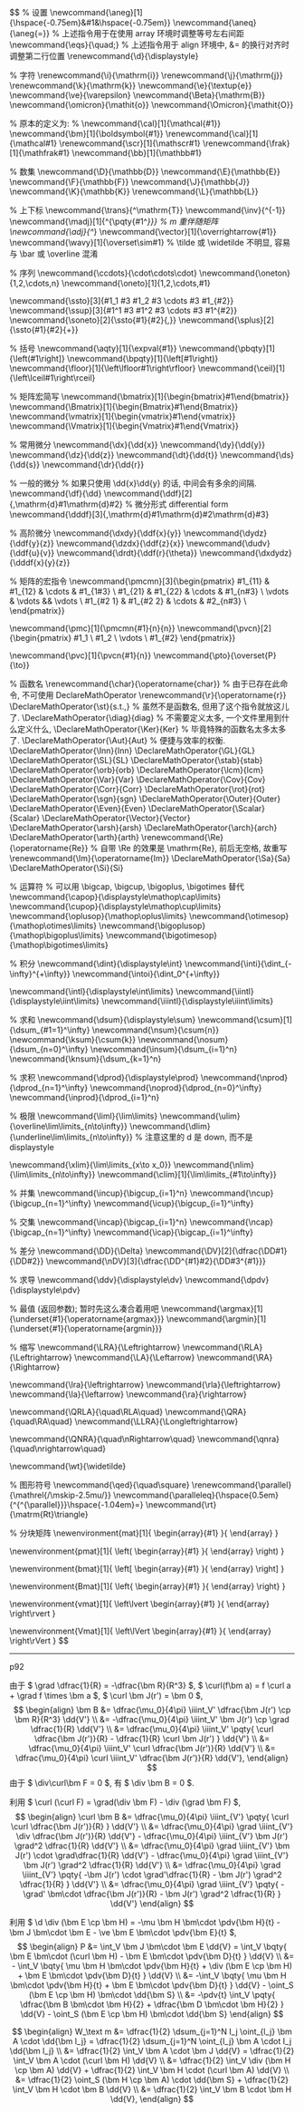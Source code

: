 $$
% 设置
\newcommand{\aneg}[1]{\hspace{-0.75em}&#1&\hspace{-0.75em}}
\newcommand{\aneq}{\aneg{=}}
% 上述指令用于在使用 array 环境时调整等号左右间距
\newcommand{\eqs}{\quad\;}
% 上述指令用于 align 环境中, &= 的换行对齐时调整第二行位置
\renewcommand{\d}{\displaystyle}

% 字符
\renewcommand{\i}{\mathrm{i}}
\renewcommand{\j}{\mathrm{j}}
\renewcommand{\k}{\mathrm{k}}
\newcommand{\e}{\textup{e}}
\newcommand{\ve}{\varepsilon}
\newcommand{\Beta}{\mathrm{B}}
\newcommand{\omicron}{\mathit{o}}
\newcommand{\Omicron}{\mathit{O}}

% 原本的定义为:
% \newcommand{\cal}[1]{\mathcal{#1}}
\newcommand{\bm}[1]{\boldsymbol{#1}}
\renewcommand{\cal}[1]{\mathcal#1}
\renewcommand{\scr}[1]{\mathscr#1}
\renewcommand{\frak}[1]{\mathfrak#1}
\newcommand{\bb}[1]{\mathbb#1}

% 数集
\newcommand{\D}{\mathbb{D}}
\newcommand{\E}{\mathbb{E}}
\newcommand{\F}{\mathbb{F}}
\newcommand{\J}{\mathbb{J}}
\newcommand{\K}{\mathbb{K}}
\renewcommand{\L}{\mathbb{L}}

% 上下标
\newcommand{\trans}{^\mathrm{T}}
\newcommand{\inv}{^{-1}}
\newcommand{\madj}[1]{^{\pqty{#1^*}}}	% m 重伴随矩阵
\newcommand{\adj}{^*}
\newcommand{\vector}[1]{\overrightarrow{#1}}
\newcommand{\wavy}[1]{\overset\sim#1}	% \tilde 或 \widetilde 不明显, 容易与 \bar 或 \overline 混淆

% 序列
\newcommand{\ccdots}{\cdot\cdots\cdot}
\newcommand{\oneton}{1,2,\cdots,n}
\newcommand{\oneto}[1]{1,2,\cdots,#1}

\newcommand{\ssto}[3]{#1_1 #3 #1_2 #3 \cdots #3 #1_{#2}}
\newcommand{\ssup}[3]{#1^1 #3 #1^2 #3 \cdots #3 #1^{#2}}
\newcommand{\soneto}[2]{\ssto{#1}{#2}{,}}
\newcommand{\splus}[2]{\ssto{#1}{#2}{+}}

% 括号
\newcommand{\aqty}[1]{\expval{#1}}
\newcommand{\pbqty}[1]{\left(#1\right]}
\newcommand{\bpqty}[1]{\left[#1\right)}
\newcommand{\floor}[1]{\left\lfloor#1\right\rfloor}
\newcommand{\ceil}[1]{\left\lceil#1\right\rceil}

% 矩阵宏简写
\newcommand{\bmatrix}[1]{\begin{bmatrix}#1\end{bmatrix}}
\newcommand{\Bmatrix}[1]{\begin{Bmatrix}#1\end{Bmatrix}}
\newcommand{\vmatrix}[1]{\begin{vmatrix}#1\end{vmatrix}}
\newcommand{\Vmatrix}[1]{\begin{Vmatrix}#1\end{Vmatrix}}

% 常用微分
\newcommand{\dx}{\dd{x}}
\newcommand{\dy}{\dd{y}}
\newcommand{\dz}{\dd{z}}
\newcommand{\dt}{\dd{t}}
\newcommand{\ds}{\dd{s}}
\newcommand{\dr}{\dd{r}}

% 一般的微分
% 如果只使用 \dd{x}\dd{y} 的话, 中间会有多余的间隔.
\newcommand{\df}{\dd}
\newcommand{\ddf}[2]{\,\mathrm{d}#1\mathrm{d}#2}	% 微分形式 differential form
\newcommand{\dddf}[3]{\,\mathrm{d}#1\mathrm{d}#2\mathrm{d}#3}

% 高阶微分
\newcommand{\dxdy}{\ddf{x}{y}}
\newcommand{\dydz}{\ddf{y}{z}}
\newcommand{\dzdx}{\ddf{z}{x}}
\newcommand{\dudv}{\ddf{u}{v}}
\newcommand{\drdt}{\ddf{r}{\theta}}
\newcommand{\dxdydz}{\dddf{x}{y}{z}}

% 矩阵的宏指令
\newcommand{\pmcmn}[3]{\begin{pmatrix}
	#1_{11} & #1_{12} & \cdots & #1_{1#3} \\
	#1_{21} & #1_{22} & \cdots & #1_{n#3} \\
	\vdots & \vdots && \vdots \\
	#1_{#2 1} & #1_{#2 2} & \cdots & #2_{n#3} \\
\end{pmatrix}}

\newcommand{\pmc}[1]{\pmcmn{#1}{n}{n}}
\newcommand{\pvcn}[2]{\begin{pmatrix}
	#1_1 \\ #1_2 \\ \vdots \\ #1_{#2}
\end{pmatrix}}

\newcommand{\pvc}[1]{\pvcn{#1}{n}}
\newcommand{\pto}{\overset{P}{\to}}

% 函数名
\renewcommand{\char}{\operatorname{char}}	% 由于已存在此命令, 不可使用 DeclareMathOperator
\renewcommand{\r}{\operatorname{r}}
\DeclareMathOperator{\st}{s.t.\,}	% 虽然不是函数名, 但用了这个指令就放这儿了.
\DeclareMathOperator{\diag}{diag}	% 不需要定义太多, 一个文件里用到什么定义什么,
\DeclareMathOperator{\Ker}{Ker}		% 毕竟特殊的函数名太多太多了.
\DeclareMathOperator{\Aut}{Aut}		% 便捷与效率的权衡.
\DeclareMathOperator{\Inn}{Inn}
\DeclareMathOperator{\GL}{GL}
\DeclareMathOperator{\SL}{SL}
\DeclareMathOperator{\stab}{stab}
\DeclareMathOperator{\orb}{orb}
\DeclareMathOperator{\lcm}{lcm}
\DeclareMathOperator{\Var}{Var}
\DeclareMathOperator{\Cov}{Cov}
\DeclareMathOperator{\Corr}{Corr}
\DeclareMathOperator{\rot}{rot}
\DeclareMathOperator{\sgn}{sgn}
\DeclareMathOperator{\Outer}{Outer}
\DeclareMathOperator{\Even}{Even}
\DeclareMathOperator{\Scalar}{Scalar}
\DeclareMathOperator{\Vector}{Vector}
\DeclareMathOperator{\arsh}{arsh}
\DeclareMathOperator{\arch}{arch}
\DeclareMathOperator{\arth}{arth}
\renewcommand{\Re}{\operatorname{Re}}	% 自带 \Re 的效果是 \mathrm{Re}, 前后无空格, 故重写
\renewcommand{\Im}{\operatorname{Im}}
\DeclareMathOperator{\Sa}{Sa}
\DeclareMathOperator{\Si}{Si}

% 运算符
% 可以用 \bigcap, \bigcup, \bigoplus, \bigotimes 替代
\newcommand{\capop}{\displaystyle\mathop\cap\limits}
\newcommand{\cupop}{\displaystyle\mathop\cup\limits}
\newcommand{\oplusop}{\mathop\oplus\limits}
\newcommand{\otimesop}{\mathop\otimes\limits}
\newcommand{\bigoplusop}{\mathop\bigoplus\limits}
\newcommand{\bigotimesop}{\mathop\bigotimes\limits}

% 积分
\newcommand{\dint}{\displaystyle\int}
\newcommand{\inti}{\dint_{-\infty}^{+\infty}}
\newcommand{\intoi}{\dint_0^{+\infty}}

\newcommand{\intl}{\displaystyle\int\limits}
\newcommand{\iintl}{\displaystyle\iint\limits}
\newcommand{\iiintl}{\displaystyle\iiint\limits}

% 求和
\newcommand{\dsum}{\displaystyle\sum}
\newcommand{\csum}[1]{\dsum_{#1=1}^\infty}
\newcommand{\nsum}{\csum{n}}
\newcommand{\ksum}{\csum{k}}
\newcommand{\nosum}{\dsum_{n=0}^\infty}
\newcommand{\insum}{\dsum_{i=1}^n}
\newcommand{\knsum}{\dsum_{k=1}^n}

% 求积
\newcommand{\dprod}{\displaystyle\prod}
\newcommand{\nprod}{\dprod_{n=1}^\infty}
\newcommand{\noprod}{\dprod_{n=0}^\infty}
\newcommand{\inprod}{\dprod_{i=1}^n}

% 极限
\newcommand{\liml}{\lim\limits}
\newcommand{\ulim}{\overline\lim\limits_{n\to\infty}}
\newcommand{\dlim}{\underline\lim\limits_{n\to\infty}}
% 注意这里的 d 是 down, 而不是 displaystyle

\newcommand{\xlim}{\lim\limits_{x\to x_0}}
\newcommand{\nlim}{\lim\limits_{n\to\infty}}
\newcommand{\clim}[1]{\lim\limits_{#1\to\infty}}

% 并集
\newcommand{\incup}{\bigcup_{i=1}^n}
\newcommand{\ncup}{\bigcup_{n=1}^\infty}
\newcommand{\icup}{\bigcup_{i=1}^\infty}

% 交集
\newcommand{\incap}{\bigcap_{i=1}^n}
\newcommand{\ncap}{\bigcap_{n=1}^\infty}
\newcommand{\icap}{\bigcap_{i=1}^\infty}

% 差分
\newcommand{\DD}{\Delta}
\newcommand{\DV}[2]{\dfrac{\DD#1}{\DD#2}}
\newcommand{\nDV}[3]{\dfrac{\DD^{#1}#2}{\DD#3^{#1}}}

% 求导
\newcommand{\ddv}{\displaystyle\dv}
\newcommand{\dpdv}{\displaystyle\pdv}

% 最值 (返回参数); 暂时先这么凑合着用吧
\newcommand{\argmax}[1]{\underset{#1}{\operatorname{argmax}}}
\newcommand{\argmin}[1]{\underset{#1}{\operatorname{argmin}}}

% 缩写
\newcommand{\LRA}{\Leftrightarrow}
\newcommand{\RLA}{\Leftrightarrow}
\newcommand{\LA}{\Leftarrow}
\newcommand{\RA}{\Rightarrow}

\newcommand{\lra}{\leftrightarrow}
\newcommand{\rla}{\leftrightarrow}
\newcommand{\la}{\leftarrow}
\newcommand{\ra}{\rightarrow}

\newcommand{\QRLA}{\quad\RLA\quad}
\newcommand{\QRA}{\quad\RA\quad}
\newcommand{\LLRA}{\Longleftrightarrow}

\newcommand{\QNRA}{\quad\nRightarrow\quad}
\newcommand{\qnra}{\quad\nrightarrow\quad}

\newcommand{\wt}{\widetilde}

% 图形符号
\newcommand{\qed}{\quad\square}
\renewcommand{\parallel}{\mathrel{/\mskip-2.5mu/}}
\newcommand{\paralleleq}{\hspace{0.5em}{^{^{\parallel}}}\hspace{-1.04em}=}
\newcommand{\rt}{\matrm{Rt}\triangle}

% 分块矩阵
\newenvironment{mat}[1]{
	\begin{array}{#1}
}{
	\end{array}
}

\newenvironment{pmat}[1]{
	\left( \begin{array}{#1}
}{
	\end{array} \right)
}

\newenvironment{bmat}[1]{
	\left[ \begin{array}{#1}
}{
	\end{array} \right]
}

\newenvironment{Bmat}[1]{
	\left\{ \begin{array}{#1}
}{
	\end{array} \right\}
}

\newenvironment{vmat}[1]{
	\left\lvert \begin{array}{#1}
}{
	\end{array} \right\rvert
}

\newenvironment{Vmat}[1]{
	\left\lVert \begin{array}{#1}
}{
	\end{array} \right\rVert
}
$$

---

p92

由于 $ \grad \dfrac{1}{R} = -\dfrac{\bm R}{R^3} $, $ \curl(f\bm a) = f \curl a + \grad f \times \bm a $, $ \curl \bm J(r') = \bm 0 $,
$$
\begin{align}
\bm B &= \dfrac{\mu_0}{4\pi} \iiint_V' \dfrac{\bm J(r') \cp \bm R}{R^3} \dd{V'}
\\
&= -\dfrac{\mu_0}{4\pi} \iiint_V' \bm J(r') \cp \grad \dfrac{1}{R} \dd{V'}
\\
&= \dfrac{\mu_0}{4\pi} \iiint_V' \pqty{
	\curl \dfrac{\bm J(r')}{R} -
	\dfrac{1}{R} \curl \bm J(r')
} \dd{V'}
\\
&= \dfrac{\mu_0}{4\pi} \iiint_V' \curl \dfrac{\bm J(r')}{R} \dd{V'}
\\
&= \dfrac{\mu_0}{4\pi} \curl \iiint_V' \dfrac{\bm J(r')}{R} \dd{V'},
\end{align}
$$
由于 $ \div\curl\bm F = 0 $, 有 $ \div \bm B = 0 $.

利用 $ \curl (\curl F) = \grad(\div \bm F) - \div (\grad \bm F) $,
$$
\begin{align}
\curl \bm B &= \dfrac{\mu_0}{4\pi} \iiint_{V'} \pqty{
	\curl \curl \dfrac{\bm J(r')}{R}
} \dd{V'}
\\
&= \dfrac{\mu_0}{4\pi} \grad \iiint_{V'} \div \dfrac{\bm J(r')}{R} \dd{V'} -
\dfrac{\mu_0}{4\pi} \iiint_{V'} \bm J(r') \grad^2 \dfrac{1}{R} \dd{V'}
\\
&= \dfrac{\mu_0}{4\pi} \grad \iiint_{V'} \bm J(r') \cdot \grad\dfrac{1}{R} \dd{V'} -
\dfrac{\mu_0}{4\pi} \grad \iiint_{V'} \bm J(r') \grad^2 \dfrac{1}{R} \dd{V'}
\\
&= \dfrac{\mu_0}{4\pi} \grad \iiint_{V'} \pqty{
	-\bm J(r') \cdot \grad'\dfrac{1}{R} - \bm J(r') \grad^2 \dfrac{1}{R}
} \dd{V'}
\\
&= \dfrac{\mu_0}{4\pi} \grad \iiint_{V'} \pqty{
	-\grad' \bm\cdot \dfrac{\bm J(r')}{R} - \bm J(r') \grad^2 \dfrac{1}{R}
} \dd{V'}
\end{align}
$$





利用 $ \d \div (\bm E \cp \bm H) = -\mu \bm H \bm\cdot \pdv{\bm H}{t} - \bm J \bm\cdot \bm E - \ve \bm E \bm\cdot \pdv{\bm E}{t} $,
$$
\begin{align}
P &= \int_V \bm J \bm\cdot \bm E \dd{V}
= \int_V \bqty{
	\bm E \bm\cdot (\curl \bm H) -
	\bm E \bm\cdot \pdv{\bm D}{t}
} \dd{V}
\\
&= - \int_V \bqty{
	\mu \bm H \bm\cdot \pdv{\bm H}{t} +
	\div (\bm E \cp \bm H) +
	\bm E \bm\cdot \pdv{\bm D}{t}
} \dd{V}
\\
&= -\int_V \bqty{
	\mu \bm H \bm\cdot \pdv{\bm H}{t} +
	\bm E \bm\cdot \pdv{\bm D}{t}
} \dd{V} -
\oint_S (\bm E \cp \bm H) \bm\cdot \dd{\bm S}
\\
&= -\pdv{t} \int_V \pqty{
	\dfrac{\bm B \bm\cdot \bm H}{2} +
	\dfrac{\bm D \bm\cdot \bm H}{2}
} \dd{V} -
\oint_S (\bm E \cp \bm H) \bm\cdot \dd{\bm S}
\end{align}
$$


$$
\begin{align}
W_\text m
&= \dfrac{1}{2} \dsum_{j=1}^N I_j
\oint_{l_j} \bm A \cdot \dd{\bm l_j}
= \dfrac{1}{2} \dsum_{j=1}^N
\oint_{l_j} \bm A \cdot I_j \dd{\bm l_j}
\\
&= \dfrac{1}{2} \int_V \bm A \cdot \bm J \dd{V}
= \dfrac{1}{2} \int_V \bm A \cdot (\curl \bm H) \dd{V}
\\
&= \dfrac{1}{2} \int_V \div (\bm H \cp \bm A) \dd{V} +
\dfrac{1}{2} \int_V \bm H \cdot (\curl \bm A) \dd{V}
\\
&= \dfrac{1}{2} \oint_S (\bm H \cp \bm A) \cdot \dd{\bm S} +
\dfrac{1}{2} \int_V \bm H \cdot \bm B \dd{V}
\\
&= \dfrac{1}{2} \int_V \bm B \cdot \bm H \dd{V},
\end{align}
$$

























